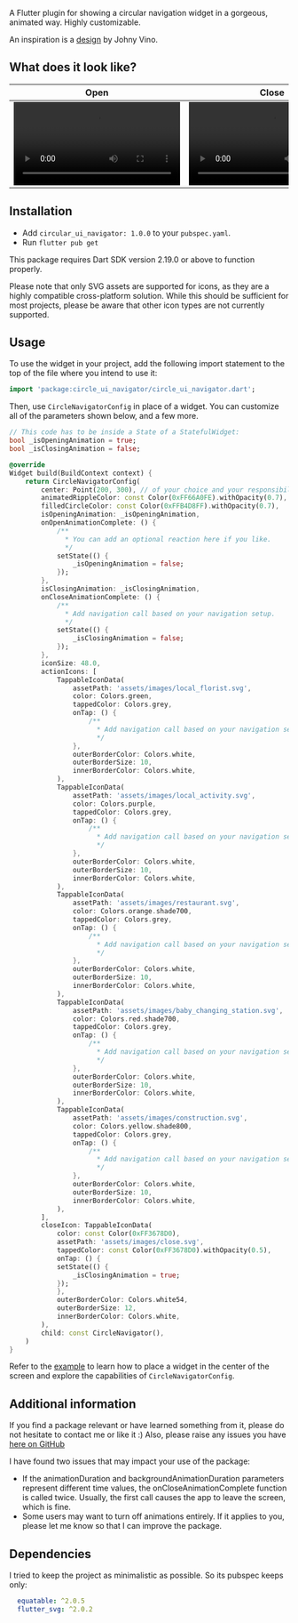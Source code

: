 A Flutter plugin for showing a circular navigation widget in a gorgeous, animated way. Highly customizable.

An inspiration is a [design](https://www.behance.net/gallery/53917017/100-Mobile-UI-Interactions/modules/322510865) by Johny Vino.

## What does it look like?


| Open                                                                                                              | Close                                                                                                             |
| ----------------------------------------------------------------------------------------------------------------- | ----------------------------------------------------------------------------------------------------------------- |
| <video src="https://user-images.githubusercontent.com/774194/224566908-ade6e84b-b2ee-4a3d-bf4f-77934367f61c.mp4"> | <video src="https://user-images.githubusercontent.com/774194/224566967-d0812b64-2f12-4a3f-bd3a-cc9c35e74635.mp4"> |

## Installation

* Add `circular_ui_navigator: 1.0.0` to your `pubspec.yaml`.
* Run `flutter pub get`

This package requires Dart SDK version 2.19.0 or above to function properly.

Please note that only SVG assets are supported for icons, as they are a highly compatible cross-platform solution. While this should be sufficient for most projects, please be aware that other icon types are not currently supported.

## Usage

To use the widget in your project, add the following import statement to the top of the file where you intend to use it: 
```dart
import 'package:circle_ui_navigator/circle_ui_navigator.dart';
```

Then, use `CircleNavigatorConfig` in place of a widget. 
You can customize all of the parameters shown below, and a few more.
```dart
// This code has to be inside a State of a StatefulWidget:
bool _isOpeningAnimation = true;
bool _isClosingAnimation = false;

@override
Widget build(BuildContext context) {
    return CircleNavigatorConfig(
        center: Point(200, 300), // of your choice and your responsibility to not draw a widget outside of the screen.
        animatedRippleColor: const Color(0xFF66A0FE).withOpacity(0.7),
        filledCircleColor: const Color(0xFFB4D8FF).withOpacity(0.7),
        isOpeningAnimation: _isOpeningAnimation,
        onOpenAnimationComplete: () {
            /**
              * You can add an optional reaction here if you like.
              */
            setState(() {
                _isOpeningAnimation = false;
            });
        },
        isClosingAnimation: _isClosingAnimation,
        onCloseAnimationComplete: () {
            /**
              * Add navigation call based on your navigation setup.
              */
            setState(() {
                _isClosingAnimation = false;
            });
        },
        iconSize: 48.0,
        actionIcons: [
            TappableIconData(
                assetPath: 'assets/images/local_florist.svg',
                color: Colors.green,
                tappedColor: Colors.grey,
                onTap: () {
                    /**
                      * Add navigation call based on your navigation setup.
                      */
                },
                outerBorderColor: Colors.white,
                outerBorderSize: 10,
                innerBorderColor: Colors.white,
            ),
            TappableIconData(
                assetPath: 'assets/images/local_activity.svg',
                color: Colors.purple,
                tappedColor: Colors.grey,
                onTap: () {
                    /**
                      * Add navigation call based on your navigation setup.
                      */
                },
                outerBorderColor: Colors.white,
                outerBorderSize: 10,
                innerBorderColor: Colors.white,
            ),
            TappableIconData(
                assetPath: 'assets/images/restaurant.svg',
                color: Colors.orange.shade700,
                tappedColor: Colors.grey,
                onTap: () {
                    /**
                      * Add navigation call based on your navigation setup.
                      */
                },
                outerBorderColor: Colors.white,
                outerBorderSize: 10,
                innerBorderColor: Colors.white,
            ),
            TappableIconData(
                assetPath: 'assets/images/baby_changing_station.svg',
                color: Colors.red.shade700,
                tappedColor: Colors.grey,
                onTap: () {
                    /**
                      * Add navigation call based on your navigation setup.
                      */
                },
                outerBorderColor: Colors.white,
                outerBorderSize: 10,
                innerBorderColor: Colors.white,
            ),
            TappableIconData(
                assetPath: 'assets/images/construction.svg',
                color: Colors.yellow.shade800,
                tappedColor: Colors.grey,
                onTap: () {
                    /**
                      * Add navigation call based on your navigation setup.
                      */
                },
                outerBorderColor: Colors.white,
                outerBorderSize: 10,
                innerBorderColor: Colors.white,
            ),
        ],
        closeIcon: TappableIconData(
            color: const Color(0xFF3678D0),
            assetPath: 'assets/images/close.svg',
            tappedColor: const Color(0xFF3678D0).withOpacity(0.5),
            onTap: () {
            setState(() {
                _isClosingAnimation = true;
            });
            },
            outerBorderColor: Colors.white54,
            outerBorderSize: 12,
            innerBorderColor: Colors.white,
        ),
        child: const CircleNavigator(),
    )
}
```
Refer to the [example](https://github.com/Swirastlynn/circle_ui_navigator/blob/main/example/lib/main.dart) to learn how to place a widget in the center of the screen and explore the capabilities of `CircleNavigatorConfig`.

## Additional information

If you find a package relevant or have learned something from it, please do not hesitate to contact me or like it :)
Also, please raise any issues you have [here on GitHub](https://github.com/Swirastlynn/circle_ui_navigator/issues)

I have found two issues that may impact your use of the package:
* If the animationDuration and backgroundAnimationDuration parameters represent different time values, the onCloseAnimationComplete function is called twice. Usually, the first call causes the app to leave the screen, which is fine. 
* Some users may want to turn off animations entirely.
If it applies to you, please let me know so that I can improve the package.

## Dependencies
I tried to keep the project as minimalistic as possible. So its pubspec keeps only:
```yaml
  equatable: ^2.0.5
  flutter_svg: ^2.0.2
```